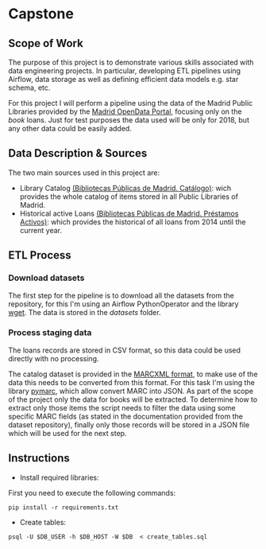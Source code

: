 # Capstone

## Scope of Work

The purpose of this project is to demonstrate various skills associated with
data engineering projects. In particular, developing ETL pipelines using
Airflow, data storage as well as defining efficient data models e.g. star
schema, etc. 

For this project I will perform a pipeline using the data of the Madrid Public
Libraries provided by the [Madrid OpenData
Portal](https://datos.madrid.es/portal/site/egob), focusing only on the _book_ 
loans. Just for test purposes the data used will be only for 2018, 
but any other data could be easily added.

## Data Description & Sources

The two main sources used in this project are:

- Library Catalog [(Bibliotecas Públicas de Madrid.
  Catálogo)](https://datos.madrid.es/sites/v/index.jsp?vgnextoid=67065cde99be2410VgnVCM1000000b205a0aRCRD&vgnextchannel=374512b9ace9f310VgnVCM100000171f5a0aRCRD):
wich provides the whole catalog of items stored in all Public Libraries of
Madrid.
- Historical active Loans [(Bibliotecas Públicas de Madrid. Préstamos
  Activos)](https://datos.madrid.es/sites/v/index.jsp?vgnextoid=b98bde41aceeb410VgnVCM2000000c205a0aRCRD&vgnextchannel=374512b9ace9f310VgnVCM100000171f5a0aRCRD):
which provides the historical of all loans from 2014 until the current year. 

## ETL Process

### Download datasets

The first step for the pipeline is to download all the datasets from the
repository, for this I'm using an Airflow PythonOperator and the library
[wget](https://pypi.org/project/wget/). The data is stored in the _datasets_
folder.

### Process staging data

The loans records are stored in CSV format, so this data could be used directly with no
processing.

The catalog dataset is provided in the [MARCXML
format](https://en.wikipedia.org/wiki/MARC_standards#MARCXML), to make use of
the data  this needs to be converted from this format. For this task I'm
using the library [pymarc](https://pypi.org/project/pymarc/), which allow
convert MARC into JSON. As part of the scope of the project only the data for
books will be extracted. To determine how to extract only those items the script
needs to filter the data using some specific MARC fields (as stated in the
documentation provided from the dataset repository), finally only those records
will be stored in a JSON file which will be used for the next step.

## Instructions

- Install required libraries:

First you need to execute the following commands:

```
pip install -r requirements.txt
```

- Create tables:
```
psql -U $DB_USER -h $DB_HOST -W $DB  < create_tables.sql
```

